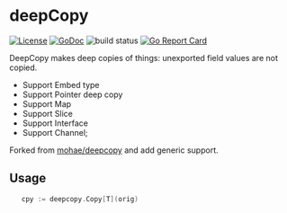 deepCopy
========

[![License](https://img.shields.io/:license-MIT-blue.svg)](https://opensource.org/licenses/MIT) [![GoDoc](https://godoc.org/github.com/smallnest/deepcopy?status.png)](http://godoc.org/github.com/smallnest/deepcopy)  ![build status](https://github.com/smallnest/deepcopy/actions/workflows/go.yml/badge.svg) [![Go Report Card](https://goreportcard.com/badge/github.com/smallnest/deepcopy)](https://goreportcard.com/report/github.com/smallnest/deepcopy)


DeepCopy makes deep copies of things: unexported field values are not copied.

- Support Embed type
- Support Pointer deep copy
- Support Map
- Support Slice
- Support Interface
- Support Channel;

Forked from [mohae/deepcopy](https://github.com/mohae/deepcopy) and add generic support.

## Usage
```go
   cpy := deepcopy.Copy[T](orig)
```
 
